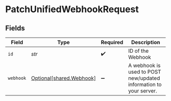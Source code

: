 # PatchUnifiedWebhookRequest


## Fields

| Field                                                             | Type                                                              | Required                                                          | Description                                                       |
| ----------------------------------------------------------------- | ----------------------------------------------------------------- | ----------------------------------------------------------------- | ----------------------------------------------------------------- |
| `id`                                                              | *str*                                                             | :heavy_check_mark:                                                | ID of the Webhook                                                 |
| `webhook`                                                         | [Optional[shared.Webhook]](../../models/shared/webhook.md)        | :heavy_minus_sign:                                                | A webhook is used to POST new/updated information to your server. |
